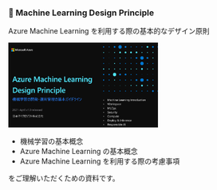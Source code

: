 ### :memo: Machine Learning Design Principle
Azure Machine Learning を利用する際の基本的なデザイン原則


[<img src="./images/design.png" title="design" width="300">](https://github.com/Azure/machine-learning-best-practices/blob/main/documents/AzureML-Design-20210401.pdf)

- 機械学習の基本概念
- Azure Machine Learning の基本概念
- Azure Machine Learning を利用する際の考慮事項

をご理解いただくための資料です。

